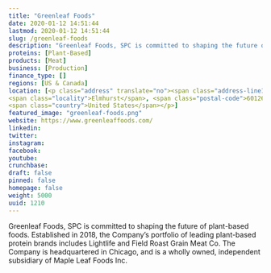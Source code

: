 ```yaml
---
title: "Greenleaf Foods"
date: 2020-01-12 14:51:44
lastmod: 2020-01-12 14:51:44
slug: /greenleaf-foods
description: "Greenleaf Foods, SPC is committed to shaping the future of plant-based foods. Established in 2018, the Company’s portfolio of leading plant-based protein brands includes Lightlife and Field Roast Grain Meat Co. The Company is headquartered in Chicago, and is a wholly owned, independent subsidiary of Maple Leaf Foods Inc."
proteins: [Plant-Based]
products: [Meat]
business: [Production]
finance_type: []
regions: [US & Canada]
location: [<p class="address" translate="no"><span class="address-line1">West Park Avenue</span><br>
<span class="locality">Elmhurst</span>, <span class="postal-code">60126</span><br>
<span class="country">United States</span></p>]
featured_image: "greenleaf-foods.png"
website: https://www.greenleaffoods.com/
linkedin: 
twitter: 
instagram: 
facebook: 
youtube: 
crunchbase: 
draft: false
pinned: false
homepage: false
weight: 5000
uuid: 1210
---
```

Greenleaf Foods, SPC is committed to shaping the future of plant-based foods. Established in 2018, the Company’s portfolio of leading plant-based protein brands includes Lightlife and Field Roast Grain Meat Co. The Company is headquartered in Chicago, and is a wholly owned, independent subsidiary of Maple Leaf Foods Inc.
